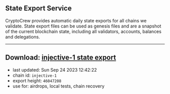 ## State Export Service
CryptoCrew provides automatic daily state exports for all chains we validate. State export files can be used as genesis files and are a snapshot of the current blockchain state, including all validators, accounts, balances and delegations.

---
**Download: [injective-1 state export](https://dl.ccvalidators.com/SERVICE/injective/injective-1_export_46047208.json)**
---

- last updated: Sun Sep 24 2023 12:42:22
- chain id: `injective-1`
- export height: `46047208`
- use for: airdrops, local tests, chain recovery
